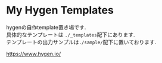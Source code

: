 # My Hygen Templates

hygenの自作template置き場です.  
具体的なテンプレートは `./_templates`配下にあります.   
テンプレートの出力サンプルは`./sample/`配下に置いております. 

https://www.hygen.io/
